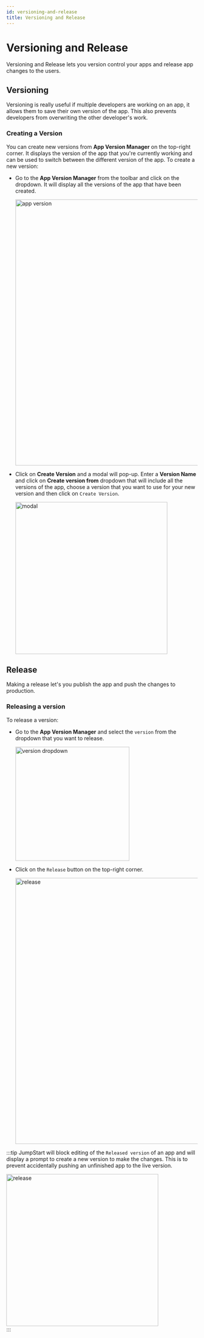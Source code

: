 ```yaml
---
id: versioning-and-release
title: Versioning and Release
---
```


# Versioning and Release

Versioning and Release lets you version control your apps and release app changes to the users. 

## Versioning

Versioning is really useful if multiple developers are working on an app, it allows them to save their own version of the app. This also prevents developers from overwriting the other developer's work. 

### Creating a Version

You can create new versions from **App Version Manager** on the top-right corner. It displays the version of the app that you're currently working and can be used to switch between the different version of the app. To create a new version:

- Go to the **App Version Manager** from the toolbar and click on the dropdown. It will display all the versions of the app that have been created.
  <div style={{textAlign: 'center'}}>

  <img className="screenshot-full" src="/img/tutorial/versioning-and-release/appversionv2.png" alt="app version" width="700"/>

  </div>

- Click on **Create Version** and a modal will pop-up. Enter a **Version Name** and click on **Create version from** dropdown that will include all the versions of the app, choose a version that you want to use for your new version and then click on `Create Version`.
  <div style={{textAlign: 'center'}}>

  <img className="screenshot-full" src="/img/tutorial/versioning-and-release/modalv2.png" alt="modal" width="400"/>

  </div>

## Release

Making a release let's you publish the app and push the changes to production.

### Releasing a version

To release a version:

- Go to the **App Version Manager** and select the `version` from the dropdown that you want to release.
  <div style={{textAlign: 'center'}}>

  <img className="screenshot-full" src="/img/tutorial/versioning-and-release/versiondropdownv2.png" alt="version dropdown" width="300" />

  </div>

- Click on the `Release` button on the top-right corner.
  <div style={{textAlign: 'center'}}>

  <img className="screenshot-full" src="/img/tutorial/versioning-and-release/releasev2.png" alt="release" width="700"/>

  </div>


:::tip 
JumpStart will block editing of the `Released version` of an app and will display a prompt to create a new version to make the changes. This is to prevent accidentally pushing an unfinished app to the live version.
<div style={{textAlign: 'center'}}>

<img className="screenshot-full" src="/img/tutorial/versioning-and-release/promptv2.png" alt="release" width="400" />

</div>
:::





